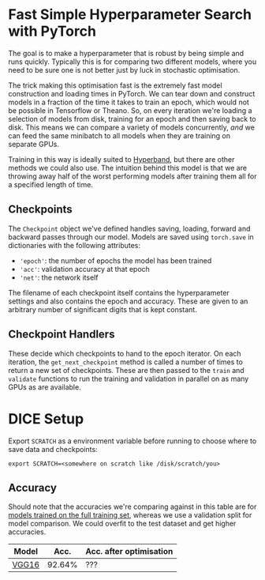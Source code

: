 # Fast Simple Hyperparameter Search with PyTorch

The goal is to make a hyperparameter that is robust by being simple and
runs quickly. Typically this is for comparing two different models, where
you need to be sure one is not better just by luck in stochastic
optimisation.

The trick making this optimisation fast is the extremely fast model
construction and loading times in PyTorch. We can tear down and construct
models in a fraction of the time it takes to train an epoch, which would
not be possible in Tensorflow or Theano. So, on every iteration we're
loading a selection of models from disk, training for an epoch and then
saving back to disk. This means we can compare a variety of models
concurrently, *and* we can feed the same minibatch to all models when they
are training on separate GPUs.

Training in this way is ideally suited to [Hyperband][], but there are
other methods we could also use. The intuition behind this model is that we
are throwing away half of the worst performing models after training them
all for a specified length of time.

[hyperband]: https://people.eecs.berkeley.edu/~kjamieson/hyperband.html

## Checkpoints

The `Checkpoint` object we've defined handles saving, loading, forward and
backward passes through our model. Models are saved using `torch.save` in
dictionaries with the following attributes:

* `'epoch'`: the number of epochs the model has been trained
* `'acc'`: validation accuracy at that epoch
* `'net'`: the network itself

The filename of each checkpoint itself contains the hyperparameter settings
and also contains the epoch and accuracy. These are given to an arbitrary
number of significant digits that is kept constant.

## Checkpoint Handlers

These decide which checkpoints to hand to the epoch iterator. On each
iteration, the `get_next_checkpoint` method is called a number of times to
return a new set of checkpoints. These are then passed to the `train` and
`validate` functions to run the training and validation in parallel on as
many GPUs as are available.

# DICE Setup

Export `SCRATCH` as a environment variable before running to choose where
to save data and checkpoints:

```
export SCRATCH=<somewhere on scratch like /disk/scratch/you>
```

## Accuracy

Should note that the accuracies we're comparing against in this table are
for [models trained
on the full training set][kuangliu], whereas we use a validation split for model
comparison. We could overfit to the test dataset and get higher accuracies.

| Model             | Acc.        | Acc. after optimisation |
| ----------------- | ----------- | ----------- |
| [VGG16](https://arxiv.org/abs/1409.1556)             | 92.64%      | ??? |

[kuangliu]: https://github.com/kuangliu/pytorch-cifar
